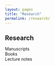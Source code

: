 ```yaml
---
layout: pages
title: "Research"
permalink: /research/
---
```


<style>
  /* 1) Por defecto en móvil: left */
  .content-publications {
    max-width: 800px;
    margin: 0 auto;
    padding: 0 1rem;
    text-align: left;
  }
  .content-publications h2,
  .content-publications p,
  .content-publications ul,
  .content-publications li {
    margin-left: 0;
    text-align: left;
  }
  .content-publications ul {
    list-style: none;
    padding: 0;
  }
  .content-publications a {
    text-decoration: none;
    color: inherit;
  }
  .content-publications h2 {
    margin-bottom: 15px;
  }

  /* 2) En pantallas grandes (>= 769px): centrar */
  @media (min-width: 769px) {
    .content-publications {
      padding: 0;
      text-align: center;
    }
  }
</style>

<div class="content-publications">
  <h2>Research</h2>
  <ul>
    <li><a href="{{ "/research/manuscripts" | relative_url }}">Manuscripts</a></li>
    <li><a href="{{ "/research/books"       | relative_url }}">Books</a></li>
    <li><a href="{{ "/research/lecture-notes" | relative_url }}">Lecture notes</a></li>
  </ul>
</div>
